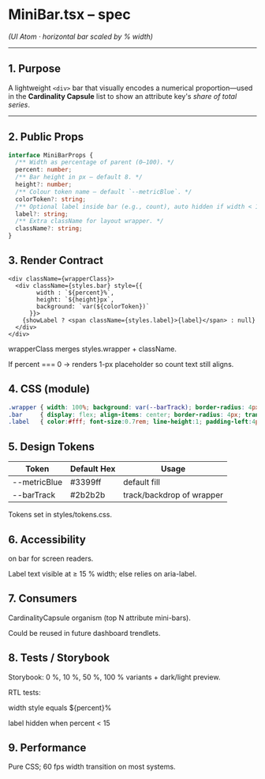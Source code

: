# MiniBar.tsx – spec  
*(UI Atom · horizontal bar scaled by % width)*

---

## 1. Purpose

A lightweight `<div>` bar that visually encodes a numerical proportion—used in
the **Cardinality Capsule** list to show an attribute key's *share of total
series*.

---

## 2. Public Props

```ts
interface MiniBarProps {
  /** Width as percentage of parent (0–100). */
  percent: number;
  /** Bar height in px – default 8. */
  height?: number;
  /** Colour token name – default `--metricBlue`. */
  colorToken?: string;
  /** Optional label inside bar (e.g., count), auto hidden if width < 15 %. */
  label?: string;
  /** Extra className for layout wrapper. */
  className?: string;
}
```

## 3. Render Contract

```tsx
<div className={wrapperClass}>
  <div className={styles.bar} style={{
        width : `${percent}%`,
        height: `${height}px`,
        background: `var(${colorToken})`
      }}>
    {showLabel ? <span className={styles.label}>{label}</span> : null}
  </div>
</div>
```

wrapperClass merges styles.wrapper + className.

If percent === 0 → renders 1-px placeholder so count text still aligns.

## 4. CSS (module)

```css
.wrapper { width: 100%; background: var(--barTrack); border-radius: 4px; }
.bar     { display: flex; align-items: center; border-radius: 4px; transition: width .2s ease; }
.label   { color:#fff; font-size:0.7rem; line-height:1; padding-left:4px; white-space:nowrap; }
```

## 5. Design Tokens
| Token | Default Hex | Usage |
|-------|-------------|-------|
| --metricBlue | #3399ff | default fill |
| --barTrack | #2b2b2b | track/backdrop of wrapper |

Tokens set in styles/tokens.css.

## 6. Accessibility
<div role="img" aria-label="X percent"> on bar for screen readers.

Label text visible at ≥ 15 % width; else relies on aria-label.

## 7. Consumers
CardinalityCapsule organism (top N attribute mini-bars).

Could be reused in future dashboard trendlets.

## 8. Tests / Storybook
Storybook: 0 %, 10 %, 50 %, 100 % variants + dark/light preview.

RTL tests:

width style equals ${percent}%

label hidden when percent < 15

## 9. Performance
Pure CSS; 60 fps width transition on most systems.
